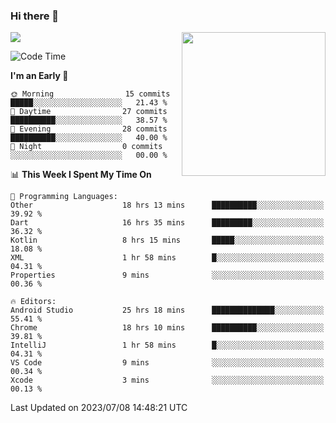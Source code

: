 ### Hi there 👋

![](https://metrics.lecoq.io/itaowu?template=classic&config.timezone=Asia%2FShanghai)
<img align='right' src="https://media.giphy.com/media/M9gbBd9nbDrOTu1Mqx/giphy.gif" width="230">

<!--START_SECTION:waka-->
![Code Time](http://img.shields.io/badge/Code%20Time-215%20hrs%2019%20mins-blue)

**I'm an Early 🐤** 

```text
🌞 Morning                15 commits          █████░░░░░░░░░░░░░░░░░░░░   21.43 % 
🌆 Daytime                27 commits          ██████████░░░░░░░░░░░░░░░   38.57 % 
🌃 Evening                28 commits          ██████████░░░░░░░░░░░░░░░   40.00 % 
🌙 Night                  0 commits           ░░░░░░░░░░░░░░░░░░░░░░░░░   00.00 % 
```


📊 **This Week I Spent My Time On** 

```text
💬 Programming Languages: 
Other                    18 hrs 13 mins      ██████████░░░░░░░░░░░░░░░   39.92 % 
Dart                     16 hrs 35 mins      █████████░░░░░░░░░░░░░░░░   36.32 % 
Kotlin                   8 hrs 15 mins       █████░░░░░░░░░░░░░░░░░░░░   18.08 % 
XML                      1 hr 58 mins        █░░░░░░░░░░░░░░░░░░░░░░░░   04.31 % 
Properties               9 mins              ░░░░░░░░░░░░░░░░░░░░░░░░░   00.36 % 

🔥 Editors: 
Android Studio           25 hrs 18 mins      ██████████████░░░░░░░░░░░   55.41 % 
Chrome                   18 hrs 10 mins      ██████████░░░░░░░░░░░░░░░   39.81 % 
IntelliJ                 1 hr 58 mins        █░░░░░░░░░░░░░░░░░░░░░░░░   04.31 % 
VS Code                  9 mins              ░░░░░░░░░░░░░░░░░░░░░░░░░   00.34 % 
Xcode                    3 mins              ░░░░░░░░░░░░░░░░░░░░░░░░░   00.13 % 
```


 Last Updated on 2023/07/08 14:48:21 UTC
<!--END_SECTION:waka-->

<!--
**itaowu/itaowu** is a ✨ _special_ ✨ repository because its `README.md` (this file) appears on your GitHub profile.

Here are some ideas to get you started:

- 🔭 I’m currently working on ...
- 🌱 I’m currently learning ...
- 👯 I’m looking to collaborate on ...
- 🤔 I’m looking for help with ...
- 💬 Ask me about ...
- 📫 How to reach me: ...
- 😄 Pronouns: ...
- ⚡ Fun fact: ...
-->
